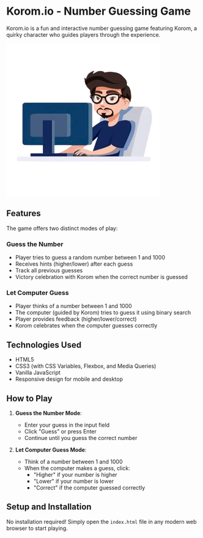 # Korom.io - Number Guessing Game

Korom.io is a fun and interactive number guessing game featuring Korom, a quirky character who guides players through the experience.

![Korom Character](https://raw.githubusercontent.com/joaobarroso6/joaobarroso6/main/Simon.png)

## Features

The game offers two distinct modes of play:

### Guess the Number
- Player tries to guess a random number between 1 and 1000
- Receives hints (higher/lower) after each guess
- Track all previous guesses
- Victory celebration with Korom when the correct number is guessed

### Let Computer Guess
- Player thinks of a number between 1 and 1000
- The computer (guided by Korom) tries to guess it using binary search
- Player provides feedback (higher/lower/correct)
- Korom celebrates when the computer guesses correctly

## Technologies Used

- HTML5
- CSS3 (with CSS Variables, Flexbox, and Media Queries)
- Vanilla JavaScript
- Responsive design for mobile and desktop

## How to Play

1. **Guess the Number Mode**:
   - Enter your guess in the input field
   - Click "Guess" or press Enter
   - Continue until you guess the correct number

2. **Let Computer Guess Mode**:
   - Think of a number between 1 and 1000
   - When the computer makes a guess, click:
     - "Higher" if your number is higher
     - "Lower" if your number is lower
     - "Correct" if the computer guessed correctly

## Setup and Installation

No installation required! Simply open the `index.html` file in any modern web browser to start playing.
